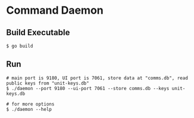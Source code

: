 # Command Daemon
## Build Executable
```
$ go build
```

## Run
```
# main port is 9180, UI port is 7061, store data at "comms.db", read public keys from "unit-keys.db"
$ ./daemon --port 9180 --ui-port 7061 --store comms.db --keys unit-keys.db

# for more options
$ ./daemon --help
```